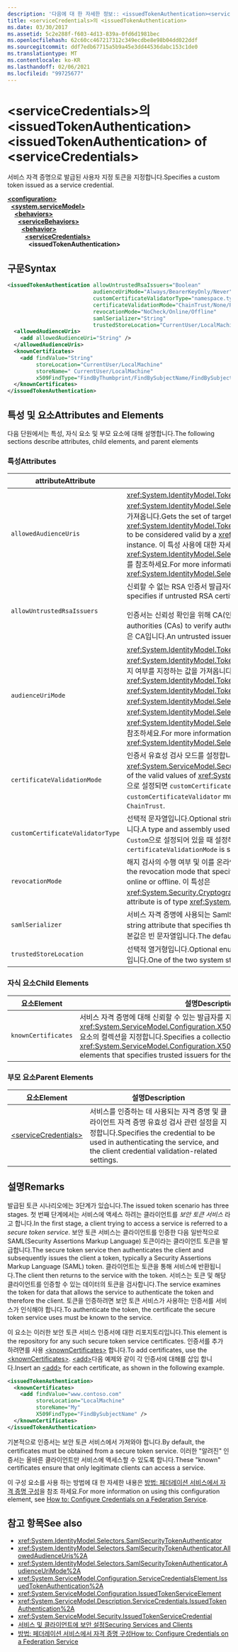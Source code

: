 ```yaml
---
description: '다음에 대 한 자세한 정보:: <issuedTokenAuthentication><serviceCredentials>'
title: <serviceCredentials>의 <issuedTokenAuthentication>
ms.date: 03/30/2017
ms.assetid: 5c2e288f-f603-4d13-839a-0fd6d1981bec
ms.openlocfilehash: 62c60cc467217312c349ecdbe8e98b04dd022ddf
ms.sourcegitcommit: ddf7edb67715a5b9a45e3dd44536dabc153c1de0
ms.translationtype: MT
ms.contentlocale: ko-KR
ms.lasthandoff: 02/06/2021
ms.locfileid: "99725677"
---
```

# <a name="issuedtokenauthentication-of-servicecredentials"></a><span data-ttu-id="ce180-103">\<serviceCredentials>의 \<issuedTokenAuthentication></span><span class="sxs-lookup"><span data-stu-id="ce180-103">\<issuedTokenAuthentication> of \<serviceCredentials></span></span>

<span data-ttu-id="ce180-104">서비스 자격 증명으로 발급된 사용자 지정 토큰을 지정합니다.</span><span class="sxs-lookup"><span data-stu-id="ce180-104">Specifies a custom token issued as a service credential.</span></span>  
  
[**\<configuration>**](../configuration-element.md)\
&nbsp;&nbsp;[**\<system.serviceModel>**](system-servicemodel.md)\
&nbsp;&nbsp;&nbsp;&nbsp;[**\<behaviors>**](behaviors.md)\
&nbsp;&nbsp;&nbsp;&nbsp;&nbsp;&nbsp;[**\<serviceBehaviors>**](servicebehaviors.md)\
&nbsp;&nbsp;&nbsp;&nbsp;&nbsp;&nbsp;&nbsp;&nbsp;[**\<behavior>**](behavior-of-servicebehaviors.md)\
&nbsp;&nbsp;&nbsp;&nbsp;&nbsp;&nbsp;&nbsp;&nbsp;&nbsp;&nbsp;[**\<serviceCredentials>**](servicecredentials.md)\
&nbsp;&nbsp;&nbsp;&nbsp;&nbsp;&nbsp;&nbsp;&nbsp;&nbsp;&nbsp;&nbsp;&nbsp;**\<issuedTokenAuthentication>**  
  
## <a name="syntax"></a><span data-ttu-id="ce180-105">구문</span><span class="sxs-lookup"><span data-stu-id="ce180-105">Syntax</span></span>  
  
```xml  
<issuedTokenAuthentication allowUntrustedRsaIssuers="Boolean"
                           audienceUriMode="Always/BearerKeyOnly/Never"
                           customCertificateValidatorType="namespace.typeName, [,AssemblyName] [,Version=version number] [,Culture=culture] [,PublicKeyToken=token]"
                           certificateValidationMode="ChainTrust/None/PeerTrust/PeerOrChainTrust/Custom"
                           revocationMode="NoCheck/Online/Offline"
                           samlSerializer="String"
                           trustedStoreLocation="CurrentUser/LocalMachine">
  <allowedAudienceUris>
    <add allowedAudienceUri="String" />
  </allowedAudienceUris>
  <knownCertificates>
    <add findValue="String"
         storeLocation="CurrentUser/LocalMachine"
         storeName=" CurrentUser/LocalMachine"
         x509FindType="FindByThumbprint/FindBySubjectName/FindBySubjectDistinguishedName/FindByIssuerName/FindByIssuerDistinguishedName/FindBySerialNumber/FindByTimeValid/FindByTimeNotYetValid/FindBySerialNumber/FindByTimeExpired/FindByTemplateName/FindByApplicationPolicy/FindByCertificatePolicy/FindByExtension/FindByKeyUsage/FindBySubjectKeyIdentifier" />
  </knownCertificates>
</issuedTokenAuthentication>
```  
  
## <a name="attributes-and-elements"></a><span data-ttu-id="ce180-106">특성 및 요소</span><span class="sxs-lookup"><span data-stu-id="ce180-106">Attributes and Elements</span></span>  

 <span data-ttu-id="ce180-107">다음 단원에서는 특성, 자식 요소 및 부모 요소에 대해 설명합니다.</span><span class="sxs-lookup"><span data-stu-id="ce180-107">The following sections describe attributes, child elements, and parent elements</span></span>  
  
### <a name="attributes"></a><span data-ttu-id="ce180-108">특성</span><span class="sxs-lookup"><span data-stu-id="ce180-108">Attributes</span></span>  
  
|<span data-ttu-id="ce180-109">attribute</span><span class="sxs-lookup"><span data-stu-id="ce180-109">Attribute</span></span>|<span data-ttu-id="ce180-110">설명</span><span class="sxs-lookup"><span data-stu-id="ce180-110">Description</span></span>|  
|---------------|-----------------|  
|`allowedAudienceUris`|<span data-ttu-id="ce180-111"><xref:System.IdentityModel.Tokens.SamlSecurityToken> 인스턴스에서 유효한 대상으로 지정할 수 있는 <xref:System.IdentityModel.Selectors.SamlSecurityTokenAuthenticator> 보안 토큰의 대상 URI 집합을 가져옵니다.</span><span class="sxs-lookup"><span data-stu-id="ce180-111">Gets the set of target URIs for which the <xref:System.IdentityModel.Tokens.SamlSecurityToken> security token can be targeted for in order to be considered valid by a <xref:System.IdentityModel.Selectors.SamlSecurityTokenAuthenticator> instance.</span></span> <span data-ttu-id="ce180-112">이 특성 사용에 대한 자세한 내용은 <xref:System.IdentityModel.Selectors.SamlSecurityTokenAuthenticator.AllowedAudienceUris%2A>를 참조하세요.</span><span class="sxs-lookup"><span data-stu-id="ce180-112">For more information on using this attribute, see <xref:System.IdentityModel.Selectors.SamlSecurityTokenAuthenticator.AllowedAudienceUris%2A>.</span></span>|  
|`allowUntrustedRsaIssuers`|<span data-ttu-id="ce180-113">신뢰할 수 없는 RSA 인증서 발급자에 대한 허용 여부를 지정하는 부울 값입니다.</span><span class="sxs-lookup"><span data-stu-id="ce180-113">A Boolean value that specifies if untrusted RSA certificate issuers are allowed.</span></span><br /><br /> <span data-ttu-id="ce180-114">인증서는 신뢰성 확인을 위해 CA(인증 기관)의 서명을 받습니다.</span><span class="sxs-lookup"><span data-stu-id="ce180-114">Certificates are signed by certification authorities (CAs) to verify authenticity.</span></span> <span data-ttu-id="ce180-115">신뢰할 수 없는 발급자는 인증서 서명을 위한 신뢰성이 지정되지 않은 CA입니다.</span><span class="sxs-lookup"><span data-stu-id="ce180-115">An untrusted issuer is a CA that is not specified to be trusted to sign certificates.</span></span>|  
|`audienceUriMode`|<span data-ttu-id="ce180-116"><xref:System.IdentityModel.Tokens.SamlSecurityToken> 보안 토큰의 <xref:System.IdentityModel.Tokens.SamlAudienceRestrictionCondition>에 대해 유효성을 검사해야 하는지 여부를 지정하는 값을 가져옵니다.</span><span class="sxs-lookup"><span data-stu-id="ce180-116">Gets a value that specifies whether the <xref:System.IdentityModel.Tokens.SamlSecurityToken> security token's <xref:System.IdentityModel.Tokens.SamlAudienceRestrictionCondition> should be validated.</span></span> <span data-ttu-id="ce180-117">이 값은 <xref:System.IdentityModel.Selectors.AudienceUriMode> 형식입니다.</span><span class="sxs-lookup"><span data-stu-id="ce180-117">This value is of type <xref:System.IdentityModel.Selectors.AudienceUriMode>.</span></span> <span data-ttu-id="ce180-118">이 특성 사용에 대한 자세한 내용은 <xref:System.IdentityModel.Selectors.SamlSecurityTokenAuthenticator.AudienceUriMode%2A>를 참조하세요.</span><span class="sxs-lookup"><span data-stu-id="ce180-118">For more information on using this attribute, see <xref:System.IdentityModel.Selectors.SamlSecurityTokenAuthenticator.AudienceUriMode%2A>.</span></span>|  
|`certificateValidationMode`|<span data-ttu-id="ce180-119">인증서 유효성 검사 모드를 설정합니다.</span><span class="sxs-lookup"><span data-stu-id="ce180-119">Sets the certificate validation mode.</span></span> <span data-ttu-id="ce180-120"><xref:System.ServiceModel.Security.X509CertificateValidationMode>의 유효한 값 중 하나입니다.</span><span class="sxs-lookup"><span data-stu-id="ce180-120">One of the valid values of <xref:System.ServiceModel.Security.X509CertificateValidationMode>.</span></span> <span data-ttu-id="ce180-121">`Custom`으로 설정되면 `customCertificateValidator`도 지정해야 합니다.</span><span class="sxs-lookup"><span data-stu-id="ce180-121">If set to `Custom`, then a `customCertificateValidator` must also be supplied.</span></span> <span data-ttu-id="ce180-122">기본값은 `ChainTrust`입니다.</span><span class="sxs-lookup"><span data-stu-id="ce180-122">The default is `ChainTrust`.</span></span>|  
|`customCertificateValidatorType`|<span data-ttu-id="ce180-123">선택적 문자열입니다.</span><span class="sxs-lookup"><span data-stu-id="ce180-123">Optional string.</span></span> <span data-ttu-id="ce180-124">사용자 지정 형식의 유효성을 검사하는 데 사용되는 형식 및 어셈블리입니다.</span><span class="sxs-lookup"><span data-stu-id="ce180-124">A type and assembly used to validate a custom type.</span></span> <span data-ttu-id="ce180-125">이 특성은 `certificateValidationMode`가 `Custom`으로 설정되어 있을 때 설정해야 합니다.</span><span class="sxs-lookup"><span data-stu-id="ce180-125">This attribute must be set when `certificateValidationMode` is set to `Custom`.</span></span>|  
|`revocationMode`|<span data-ttu-id="ce180-126">해지 검사의 수행 여부 및 이를 온라인 또는 오프라인으로 수행할지를 지정하는 해지 모드를 설정합니다.</span><span class="sxs-lookup"><span data-stu-id="ce180-126">Sets the revocation mode that specifies whether a revocation check occurs, and if it is performed online or offline.</span></span> <span data-ttu-id="ce180-127">이 특성은 <xref:System.Security.Cryptography.X509Certificates.X509RevocationMode> 형식입니다.</span><span class="sxs-lookup"><span data-stu-id="ce180-127">This attribute is of type <xref:System.Security.Cryptography.X509Certificates.X509RevocationMode>.</span></span>|  
|`samlSerializer`|<span data-ttu-id="ce180-128">서비스 자격 증명에 사용되는 SamlSerializer의 형식을 지정하는 선택적 문자열 특성입니다.</span><span class="sxs-lookup"><span data-stu-id="ce180-128">An optional string attribute that specifies the type of SamlSerializer that is used for the service credential.</span></span> <span data-ttu-id="ce180-129">기본값은 빈 문자열입니다.</span><span class="sxs-lookup"><span data-stu-id="ce180-129">The default is an empty string.</span></span>|  
|`trustedStoreLocation`|<span data-ttu-id="ce180-130">선택적 열거형입니다.</span><span class="sxs-lookup"><span data-stu-id="ce180-130">Optional enumeration.</span></span> <span data-ttu-id="ce180-131">시스템 저장소 위치 `LocalMachine` 또는 `CurrentUser` 중 하나입니다.</span><span class="sxs-lookup"><span data-stu-id="ce180-131">One of the two system store locations: `LocalMachine` or `CurrentUser`.</span></span>|  
  
### <a name="child-elements"></a><span data-ttu-id="ce180-132">자식 요소</span><span class="sxs-lookup"><span data-stu-id="ce180-132">Child Elements</span></span>  
  
|<span data-ttu-id="ce180-133">요소</span><span class="sxs-lookup"><span data-stu-id="ce180-133">Element</span></span>|<span data-ttu-id="ce180-134">설명</span><span class="sxs-lookup"><span data-stu-id="ce180-134">Description</span></span>|  
|-------------|-----------------|  
|`knownCertificates`|<span data-ttu-id="ce180-135">서비스 자격 증명에 대해 신뢰할 수 있는 발급자를 지정하는 <xref:System.ServiceModel.Configuration.X509CertificateTrustedIssuerElement> 요소의 컬렉션을 지정합니다.</span><span class="sxs-lookup"><span data-stu-id="ce180-135">Specifies a collection of <xref:System.ServiceModel.Configuration.X509CertificateTrustedIssuerElement> elements that specifies trusted issuers for the service credential.</span></span>|  
  
### <a name="parent-elements"></a><span data-ttu-id="ce180-136">부모 요소</span><span class="sxs-lookup"><span data-stu-id="ce180-136">Parent Elements</span></span>  
  
|<span data-ttu-id="ce180-137">요소</span><span class="sxs-lookup"><span data-stu-id="ce180-137">Element</span></span>|<span data-ttu-id="ce180-138">설명</span><span class="sxs-lookup"><span data-stu-id="ce180-138">Description</span></span>|  
|-------------|-----------------|  
|[\<serviceCredentials>](servicecredentials.md)|<span data-ttu-id="ce180-139">서비스를 인증하는 데 사용되는 자격 증명 및 클라이언트 자격 증명 유효성 검사 관련 설정을 지정합니다.</span><span class="sxs-lookup"><span data-stu-id="ce180-139">Specifies the credential to be used in authenticating the service, and the client credential validation-related settings.</span></span>|  
  
## <a name="remarks"></a><span data-ttu-id="ce180-140">설명</span><span class="sxs-lookup"><span data-stu-id="ce180-140">Remarks</span></span>  

 <span data-ttu-id="ce180-141">발급된 토큰 시나리오에는 3단계가 있습니다.</span><span class="sxs-lookup"><span data-stu-id="ce180-141">The issued token scenario has three stages.</span></span> <span data-ttu-id="ce180-142">첫 번째 단계에서는 서비스에 액세스 하려는 클라이언트를 *보안 토큰 서비스* 라고 합니다.</span><span class="sxs-lookup"><span data-stu-id="ce180-142">In the first stage, a client trying to access a service is referred to a *secure token service*.</span></span> <span data-ttu-id="ce180-143">보안 토큰 서비스는 클라이언트를 인증한 다음 일반적으로 SAML(Security Assertions Markup Language) 토큰이라는 클라이언트 토큰을 발급합니다.</span><span class="sxs-lookup"><span data-stu-id="ce180-143">The secure token service then authenticates the client and subsequently issues the client a token, typically a Security Assertions Markup Language (SAML) token.</span></span> <span data-ttu-id="ce180-144">클라이언트는 토큰을 통해 서비스에 반환됩니다.</span><span class="sxs-lookup"><span data-stu-id="ce180-144">The client then returns to the service with the token.</span></span> <span data-ttu-id="ce180-145">서비스는 토큰 및 해당 클라이언트를 인증할 수 있는 데이터의 토큰을 검사합니다.</span><span class="sxs-lookup"><span data-stu-id="ce180-145">The service examines the token for data that allows the service to authenticate the token and therefore the client.</span></span> <span data-ttu-id="ce180-146">토큰을 인증하려면 보안 토큰 서비스가 사용하는 인증서를 서비스가 인식해야 합니다.</span><span class="sxs-lookup"><span data-stu-id="ce180-146">To authenticate the token, the certificate the secure token service uses must be known to the service.</span></span>  
  
 <span data-ttu-id="ce180-147">이 요소는 이러한 보안 토큰 서비스 인증서에 대한 리포지토리입니다.</span><span class="sxs-lookup"><span data-stu-id="ce180-147">This element is the repository for any such secure token service certificates.</span></span> <span data-ttu-id="ce180-148">인증서를 추가 하려면를 사용 [\<knownCertificates>](knowncertificates.md) 합니다.</span><span class="sxs-lookup"><span data-stu-id="ce180-148">To add certificates, use the [\<knownCertificates>](knowncertificates.md).</span></span> <span data-ttu-id="ce180-149">[\<add>](add-of-knowncertificates.md)다음 예제와 같이 각 인증서에 대해를 삽입 합니다.</span><span class="sxs-lookup"><span data-stu-id="ce180-149">Insert an [\<add>](add-of-knowncertificates.md) for each certificate, as shown in the following example.</span></span>  
  
```xml  
<issuedTokenAuthentication>
  <knownCertificates>
    <add findValue="www.contoso.com"
         storeLocation="LocalMachine"
         storeName="My"
         X509FindType="FindBySubjectName" />
  </knownCertificates>
</issuedTokenAuthentication>
```  
  
 <span data-ttu-id="ce180-150">기본적으로 인증서는 보안 토큰 서비스에서 가져와야 합니다.</span><span class="sxs-lookup"><span data-stu-id="ce180-150">By default, the certificates must be obtained from a secure token service.</span></span> <span data-ttu-id="ce180-151">이러한 "알려진" 인증서는 올바른 클라이언트만 서비스에 액세스할 수 있도록 합니다.</span><span class="sxs-lookup"><span data-stu-id="ce180-151">These "known" certificates ensure that only legitimate clients can access a service.</span></span>  
  
 <span data-ttu-id="ce180-152">이 구성 요소를 사용 하는 방법에 대 한 자세한 내용은 [방법: 페더레이션 서비스에서 자격 증명 구성](../../../wcf/feature-details/how-to-configure-credentials-on-a-federation-service.md)을 참조 하세요.</span><span class="sxs-lookup"><span data-stu-id="ce180-152">For more information on using this configuration element, see [How to: Configure Credentials on a Federation Service](../../../wcf/feature-details/how-to-configure-credentials-on-a-federation-service.md).</span></span>  
  
## <a name="see-also"></a><span data-ttu-id="ce180-153">참고 항목</span><span class="sxs-lookup"><span data-stu-id="ce180-153">See also</span></span>

- <xref:System.IdentityModel.Selectors.SamlSecurityTokenAuthenticator>
- <xref:System.IdentityModel.Selectors.SamlSecurityTokenAuthenticator.AllowedAudienceUris%2A>
- <xref:System.IdentityModel.Selectors.SamlSecurityTokenAuthenticator.AudienceUriMode%2A>
- <xref:System.ServiceModel.Configuration.ServiceCredentialsElement.IssuedTokenAuthentication%2A>
- <xref:System.ServiceModel.Configuration.IssuedTokenServiceElement>
- <xref:System.ServiceModel.Description.ServiceCredentials.IssuedTokenAuthentication%2A>
- <xref:System.ServiceModel.Security.IssuedTokenServiceCredential>
- [<span data-ttu-id="ce180-154">서비스 및 클라이언트에 보안 설정</span><span class="sxs-lookup"><span data-stu-id="ce180-154">Securing Services and Clients</span></span>](../../../wcf/feature-details/securing-services-and-clients.md)
- [<span data-ttu-id="ce180-155">방법: 페더레이션 서비스에서 자격 증명 구성</span><span class="sxs-lookup"><span data-stu-id="ce180-155">How to: Configure Credentials on a Federation Service</span></span>](../../../wcf/feature-details/how-to-configure-credentials-on-a-federation-service.md)
